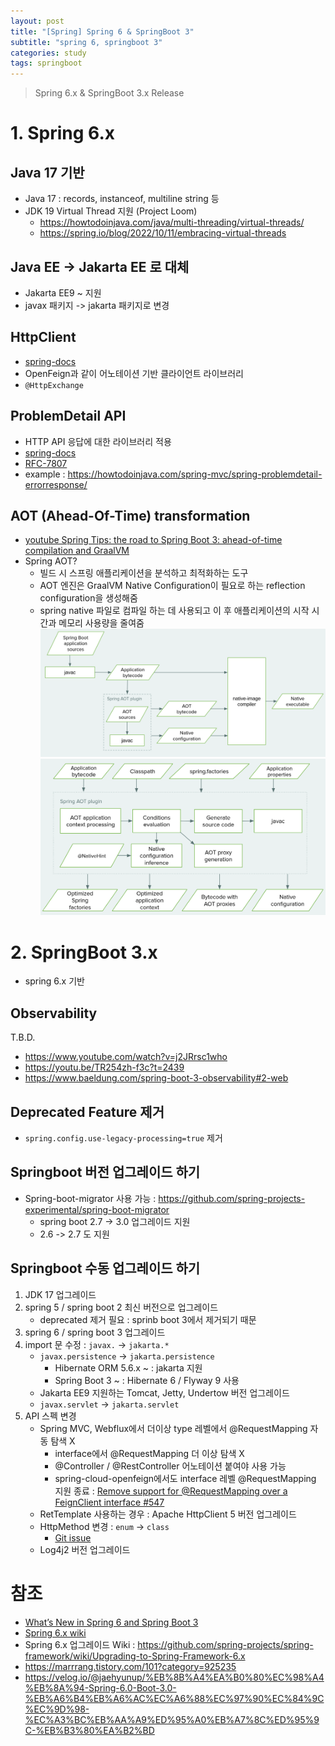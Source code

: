 ```yaml
---
layout: post
title: "[Spring] Spring 6 & SpringBoot 3"
subtitle: "spring 6, springboot 3"
categories: study
tags: springboot
---
```


> Spring 6.x & SpringBoot 3.x Release

# 1. Spring 6.x
## Java 17 기반
- Java 17 : records, instanceof, multiline string 등
- JDK 19 Virtual Thread 지원 (Project Loom)
    - https://howtodoinjava.com/java/multi-threading/virtual-threads/
    - https://spring.io/blog/2022/10/11/embracing-virtual-threads

## Java EE -> Jakarta EE 로 대체
- Jakarta EE9 ~ 지원
- javax 패키지 -> jakarta 패키지로 변경

## HttpClient
- [spring-docs](https://docs.spring.io/spring-framework/docs/6.0.0-RC1/reference/html/integration.html#rest-http-interface)
- OpenFeign과 같이 어노테이션 기반 클라이언트 라이브러리
- `@HttpExchange`

## ProblemDetail API
- HTTP API 응답에 대한 라이브러리 적용
- [spring-docs](https://docs.spring.io/spring-framework/docs/6.0.0-RC1/reference/html/web.html#mvc-ann-rest-exceptions)
- [RFC-7807](https://www.rfc-editor.org/rfc/rfc7807.html)
- example : https://howtodoinjava.com/spring-mvc/spring-problemdetail-errorresponse/

## AOT (Ahead-Of-Time) transformation
- [youtube Spring Tips: the road to Spring Boot 3: ahead-of-time compilation and GraalVM](https://www.youtube.com/watch?v=TOfYlLjXufw)
- Spring AOT?
    - 빌드 시 스프링 애플리케이션을 분석하고 최적화하는 도구
    - AOT 엔진은 GraalVM Native Configuration이 필요로 하는 reflection configuration을 생성해줌
    - spring native 파일로 컴파일 하는 데 사용되고 이 후 애플리케이션의 시작 시간과 메모리 사용량을 줄여줌
![](/assets/img/springboot/springboot_aot.png)
![](/assets/img/springboot/springboot_aot_detail.png)

# 2. SpringBoot 3.x
- spring 6.x 기반

## Observability
T.B.D.  
- https://www.youtube.com/watch?v=j2JRrsc1who
- https://youtu.be/TR254zh-f3c?t=2439
- https://www.baeldung.com/spring-boot-3-observability#2-web
## Deprecated Feature 제거
- `spring.config.use-legacy-processing=true` 제거

## Springboot 버전 업그레이드 하기
- Spring-boot-migrator 사용 가능 : https://github.com/spring-projects-experimental/spring-boot-migrator
    - spring boot 2.7 -> 3.0 업그레이드 지원
    - 2.6 -> 2.7 도 지원

## Springboot 수동 업그레이드 하기
1. JDK 17 업그레이드
2. spring 5 / spring boot 2 최신 버전으로 업그레이드
    - deprecated 제거 필요 : sprinb boot 3에서 제거되기 때문
3. spring 6 / spring boot 3 업그레이드
4. import 문 수정 : `javax.` -> `jakarta.*`
    - `javax.persistence` -> `jakarta.persistence`
        - Hibernate ORM 5.6.x ~ : jakarta 지원
        - Spring Boot 3 ~ : Hibernate 6 / Flyway 9 사용
    - Jakarta EE9 지원하는 Tomcat, Jetty, Undertow 버전 업그레이드
    - `javax.servlet` -> `jakarta.servlet`
5. API 스펙 변경
    - Spring MVC, Webflux에서 더이상 type 레벨에서 @RequestMapping 자동 탐색 X
        - interface에서 @RequestMapping 더 이상 탐색 X
        - @Controller / @RestController 어노테이션 붙여야 사용 가능
        - spring-cloud-openfeign에서도 interface 레벨 @RequestMapping 지원 종료 : [Remove support for @RequestMapping over a FeignClient interface #547](https://github.com/spring-cloud/spring-cloud-openfeign/issues/547)
    - RetTemplate 사용하는 경우 : Apache HttpClient 5 버전 업그레이드
    - HttpMethod 변경 : `enum` -> `class`
        - [Git issue](https://github.com/spring-projects/spring-framework/issues/27697)
    - Log4j2 버전 업그레이드


# 참조
- [What’s New in Spring 6 and Spring Boot 3
](https://howtodoinjava.com/java/whats-new-spring-6-spring-boot-3/)
- [Spring 6.x wiki](https://github.com/spring-projects/spring-framework/wiki/What%27s-New-in-Spring-Framework-6.x)
- Spring 6.x 업그레이드 Wiki : https://github.com/spring-projects/spring-framework/wiki/Upgrading-to-Spring-Framework-6.x
- https://marrrang.tistory.com/101?category=925235
- https://velog.io/@jaehyunup/%EB%8B%A4%EA%B0%80%EC%98%A4%EB%8A%94-Spring-6.0-Boot-3.0-%EB%A6%B4%EB%A6%AC%EC%A6%88%EC%97%90%EC%84%9C%EC%9D%98-%EC%A3%BC%EB%AA%A9%ED%95%A0%EB%A7%8C%ED%95%9C-%EB%B3%80%EA%B2%BD